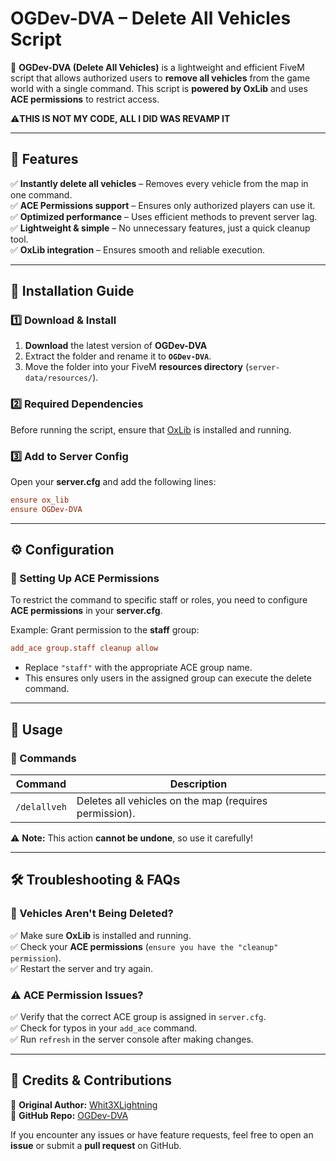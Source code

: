 # **OGDev-DVA – Delete All Vehicles Script**  
🚗 **OGDev-DVA (Delete All Vehicles)** is a lightweight and efficient FiveM script that allows authorized users to **remove all vehicles** from the game world with a single command. This script is **powered by OxLib** and uses **ACE permissions** to restrict access.  

⚠️**THIS IS NOT MY CODE, ALL I DID WAS REVAMP IT**

---

## **📌 Features**  
✅ **Instantly delete all vehicles** – Removes every vehicle from the map in one command.  
✅ **ACE Permissions support** – Ensures only authorized players can use it.  
✅ **Optimized performance** – Uses efficient methods to prevent server lag.  
✅ **Lightweight & simple** – No unnecessary features, just a quick cleanup tool.  
✅ **OxLib integration** – Ensures smooth and reliable execution.  

---

## **📂 Installation Guide**  

### **1️⃣ Download & Install**  
1. **Download** the latest version of **OGDev-DVA** 
2. Extract the folder and rename it to **`OGDev-DVA`**.  
3. Move the folder into your FiveM **resources directory** (`server-data/resources/`).  

### **2️⃣ Required Dependencies**  
Before running the script, ensure that [OxLib](https://overextended.dev/) is installed and running.  

### **3️⃣ Add to Server Config**  
Open your **server.cfg** and add the following lines:  
```ini
ensure ox_lib
ensure OGDev-DVA
```

---

## **⚙️ Configuration**  

### **🔑 Setting Up ACE Permissions**  
To restrict the command to specific staff or roles, you need to configure **ACE permissions** in your **server.cfg**.  

Example: Grant permission to the **staff** group:  
```ini
add_ace group.staff cleanup allow
```
- Replace `"staff"` with the appropriate ACE group name.  
- This ensures only users in the assigned group can execute the delete command.  

---

## **🚀 Usage**  

### **📜 Commands**  
| Command | Description |  
|---------|------------|  
| `/delallveh` | Deletes all vehicles on the map (requires permission). |  

⚠ **Note:** This action **cannot be undone**, so use it carefully!  

---

## **🛠️ Troubleshooting & FAQs**  

### **🚗 Vehicles Aren't Being Deleted?**  
✅ Make sure **OxLib** is installed and running.  
✅ Check your **ACE permissions** (`ensure you have the "cleanup" permission`).  
✅ Restart the server and try again.  

### **⚠️ ACE Permission Issues?**  
✅ Verify that the correct ACE group is assigned in `server.cfg`.  
✅ Check for typos in your `add_ace` command.  
✅ Run `refresh` in the server console after making changes.  

---

## **📢 Credits & Contributions**  
👤 **Original Author:** [Whit3XLightning](https://github.com/Whit3XLightning)  
🔗 **GitHub Repo:** [OGDev-DVA](https://github.com/Whit3XLightning/wld-delallveh)  

If you encounter any issues or have feature requests, feel free to open an **issue** or submit a **pull request** on GitHub.  

